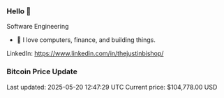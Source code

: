 ### Hello 🤙  

Software Engineering

- 🔭 I love computers, finance, and building things.
  
LinkedIn: https://www.linkedin.com/in/thejustinbishop/  



















































































































































































































































































































### Bitcoin Price Update
Last updated: 2025-05-20 12:47:29 UTC
Current price: $104,778.00 USD
